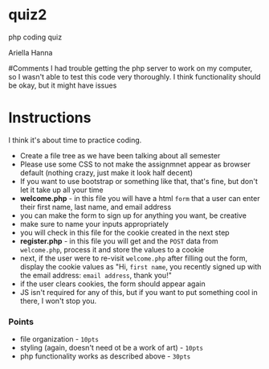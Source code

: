 # quiz2
php coding quiz

Ariella Hanna

#Comments
	I had trouble getting the php server to work on my computer, so I wasn't able to test this code very thoroughly.  I think functionality should be okay, but it might have issues

# Instructions
I think it's about time to practice coding.

- Create a file tree as we have been talking about all semester
- Please use some CSS to not make the assignmnet appear as browser default (nothing crazy, just make it look half decent)
- If you want to use bootstrap or something like that, that's fine, but don't let it take up all your time
- **welcome.php** - in this file you will have a html `form` that a user can enter their first name, last name, and email address
 - you can make the form to sign up for anything you want, be creative
 - make sure to name your inputs appropriately
 - you will check in this file for the cookie created in the next step
- **register.php** - in this file you will get and the `POST` data from `welcome.php`, process it and store the values to a cookie
 - next, if the user were to re-visit `welcome.php` after filling out the form, display the cookie values as "Hi, `first name`, you recently signed up with the email address: `email address`, thank you!"
 - if the user clears cookies, the form should appear again
- JS isn't required for any of this, but if you want to put something cool in there, I won't stop you.

### Points
- file organization - `10pts`
- styling (again, doesn't need ot be a work of art) - `10pts`
- php functionality works as described above - `30pts`
